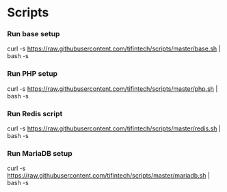 # Scripts

### Run base setup
curl -s https://raw.githubusercontent.com/tifintech/scripts/master/base.sh | bash -s

### Run PHP setup
curl -s https://raw.githubusercontent.com/tifintech/scripts/master/php.sh | bash -s

### Run Redis script
curl -s https://raw.githubusercontent.com/tifintech/scripts/master/redis.sh | bash -s

### Run MariaDB setup
curl -s https://raw.githubusercontent.com/tifintech/scripts/master/mariadb.sh | bash -s

